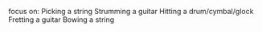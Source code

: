 focus on:
		Picking a string
		Strumming a guitar
		Hitting a drum/cymbal/glock
		Fretting a guitar
		Bowing a string

